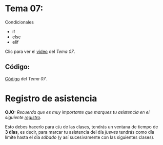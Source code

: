  # __Tema 07:__ 
Condicionales
* if
* else
* elif


Clic para ver el [video](https://drive.google.com/file/d/1LPfAALgQFXuMqVT6_wtm688Gwj6YRhHl/view?usp=sharing) del _Tema 07_.


## Código:
[Código](https://github.com/AFIF-UG/Introduccion_a_Python-Curso_Online/blob/main/Clase_05/Codigo_Tema_7.ipynb) del _Tema 07_.


# Registro de asistencia
__OJO:__ _Recuerda que es muy importante que marques tu asistencia en el siguiente [registro](https://docs.google.com/forms/d/e/1FAIpQLSeSNouqSbQGbI9mvGpiYn130NzXWfKAaw-C5PUYrMRjtaZmng/viewform?usp=sf_link)_.

Esto debes hacerlo para c/u de las clases, tendrás un ventana de tiempo de __3 días__, es decir, para marcar tu asistencia del día _jueves_ tendrás como día límite hasta el día _sábado_ (y así sucesivamente con las siguientes clases).
